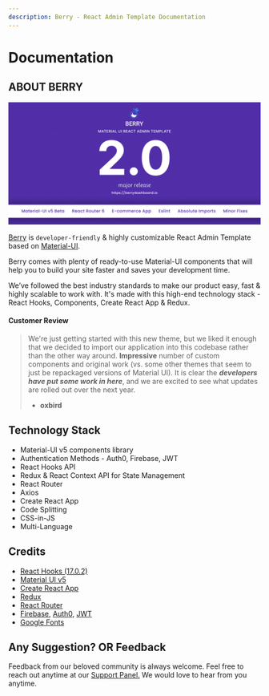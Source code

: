 ```yaml
---
description: Berry - React Admin Template Documentation
---
```


# Documentation

## ABOUT BERRY

![Introducing Berry v3.0.0](.gitbook/assets/doc-v2.0.png)

[Berry](https://berrydashboard.io) is `developer-friendly` & highly customizable React Admin Template based on [Material-UI](http://material-ui.com).

Berry comes with plenty of ready-to-use Material-UI components that will help you to build your site faster and saves your development time.

We’ve followed the best industry standards to make our product easy, fast & highly scalable to work with. It's made with this high-end technology stack - React Hooks, Components, Create React App & Redux.

#### Customer Review

> We're just getting started with this new theme, but we liked it enough that we decided to import our application into this codebase rather than the other way around. **Impressive** number of custom components and original work (vs. some other themes that seem to just be repackaged versions of Material UI). It is clear the _**developers have put some work in here**_, and we are excited to see what updates are rolled out over the next year.
>
> * **oxbird**

## Technology Stack

* Material-UI v5 components library
* Authentication Methods - Auth0, Firebase, JWT
* React Hooks API
* Redux & React Context API for State Management
* React Router
* Axios
* Create React App
* Code Splitting
* CSS-in-JS
* Multi-Language

## Credits

* [React Hooks (17.0.2)](https://reactjs.org/docs/hooks-intro.html)
* [Material UI v5](https://next.material-ui.com)
* [Create React App](https://github.com/facebook/create-react-app)
* [Redux](https://redux.js.org)
* [React Router](https://github.com/ReactTraining/react-router)
* [Firebase](https://firebase.google.com/docs/auth), [Auth0](https://auth0.com), [JWT](https://jwt.io)
* [Google Fonts](https://fonts.google.com)

## Any Suggestion? OR Feedback

Feedback from our beloved community is always welcome. Feel free to reach out anytime at our [Support Panel.](https://codedthemes.support-hub.io) We would love to hear from you anytime.
